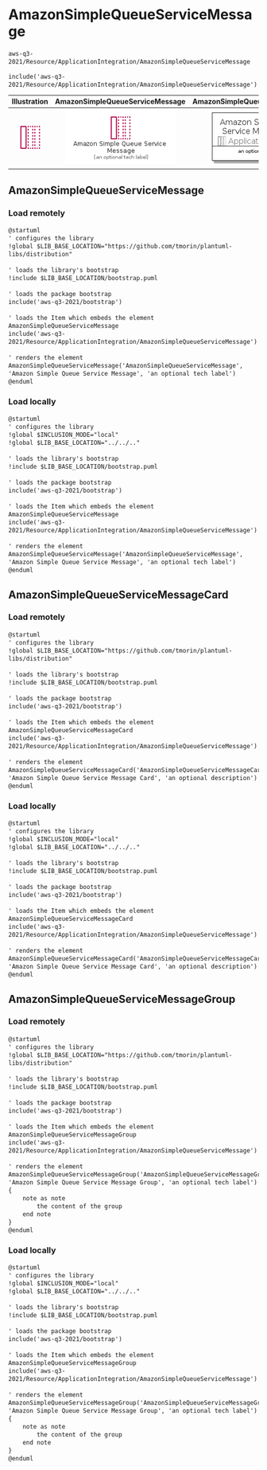 # AmazonSimpleQueueServiceMessage


```text
aws-q3-2021/Resource/ApplicationIntegration/AmazonSimpleQueueServiceMessage
```

```text
include('aws-q3-2021/Resource/ApplicationIntegration/AmazonSimpleQueueServiceMessage')
```



| Illustration | AmazonSimpleQueueServiceMessage | AmazonSimpleQueueServiceMessageCard | AmazonSimpleQueueServiceMessageGroup |
| :---: | :---: | :---: | :---: |
| ![illustration for Illustration](../../../aws-q3-2021/Resource/ApplicationIntegration/AmazonSimpleQueueServiceMessage.png) | ![illustration for AmazonSimpleQueueServiceMessage](../../../aws-q3-2021/Resource/ApplicationIntegration/AmazonSimpleQueueServiceMessage.Local.png) | ![illustration for AmazonSimpleQueueServiceMessageCard](../../../aws-q3-2021/Resource/ApplicationIntegration/AmazonSimpleQueueServiceMessageCard.Local.png) | ![illustration for AmazonSimpleQueueServiceMessageGroup](../../../aws-q3-2021/Resource/ApplicationIntegration/AmazonSimpleQueueServiceMessageGroup.Local.png) |




## AmazonSimpleQueueServiceMessage

### Load remotely
```plantuml
@startuml
' configures the library
!global $LIB_BASE_LOCATION="https://github.com/tmorin/plantuml-libs/distribution"

' loads the library's bootstrap
!include $LIB_BASE_LOCATION/bootstrap.puml

' loads the package bootstrap
include('aws-q3-2021/bootstrap')

' loads the Item which embeds the element AmazonSimpleQueueServiceMessage
include('aws-q3-2021/Resource/ApplicationIntegration/AmazonSimpleQueueServiceMessage')

' renders the element
AmazonSimpleQueueServiceMessage('AmazonSimpleQueueServiceMessage', 'Amazon Simple Queue Service Message', 'an optional tech label')
@enduml
```

### Load locally
```plantuml
@startuml
' configures the library
!global $INCLUSION_MODE="local"
!global $LIB_BASE_LOCATION="../../.."

' loads the library's bootstrap
!include $LIB_BASE_LOCATION/bootstrap.puml

' loads the package bootstrap
include('aws-q3-2021/bootstrap')

' loads the Item which embeds the element AmazonSimpleQueueServiceMessage
include('aws-q3-2021/Resource/ApplicationIntegration/AmazonSimpleQueueServiceMessage')

' renders the element
AmazonSimpleQueueServiceMessage('AmazonSimpleQueueServiceMessage', 'Amazon Simple Queue Service Message', 'an optional tech label')
@enduml
```

## AmazonSimpleQueueServiceMessageCard

### Load remotely
```plantuml
@startuml
' configures the library
!global $LIB_BASE_LOCATION="https://github.com/tmorin/plantuml-libs/distribution"

' loads the library's bootstrap
!include $LIB_BASE_LOCATION/bootstrap.puml

' loads the package bootstrap
include('aws-q3-2021/bootstrap')

' loads the Item which embeds the element AmazonSimpleQueueServiceMessageCard
include('aws-q3-2021/Resource/ApplicationIntegration/AmazonSimpleQueueServiceMessage')

' renders the element
AmazonSimpleQueueServiceMessageCard('AmazonSimpleQueueServiceMessageCard', 'Amazon Simple Queue Service Message Card', 'an optional description')
@enduml
```

### Load locally
```plantuml
@startuml
' configures the library
!global $INCLUSION_MODE="local"
!global $LIB_BASE_LOCATION="../../.."

' loads the library's bootstrap
!include $LIB_BASE_LOCATION/bootstrap.puml

' loads the package bootstrap
include('aws-q3-2021/bootstrap')

' loads the Item which embeds the element AmazonSimpleQueueServiceMessageCard
include('aws-q3-2021/Resource/ApplicationIntegration/AmazonSimpleQueueServiceMessage')

' renders the element
AmazonSimpleQueueServiceMessageCard('AmazonSimpleQueueServiceMessageCard', 'Amazon Simple Queue Service Message Card', 'an optional description')
@enduml
```

## AmazonSimpleQueueServiceMessageGroup

### Load remotely
```plantuml
@startuml
' configures the library
!global $LIB_BASE_LOCATION="https://github.com/tmorin/plantuml-libs/distribution"

' loads the library's bootstrap
!include $LIB_BASE_LOCATION/bootstrap.puml

' loads the package bootstrap
include('aws-q3-2021/bootstrap')

' loads the Item which embeds the element AmazonSimpleQueueServiceMessageGroup
include('aws-q3-2021/Resource/ApplicationIntegration/AmazonSimpleQueueServiceMessage')

' renders the element
AmazonSimpleQueueServiceMessageGroup('AmazonSimpleQueueServiceMessageGroup', 'Amazon Simple Queue Service Message Group', 'an optional tech label') {
    note as note
        the content of the group
    end note
}
@enduml
```

### Load locally
```plantuml
@startuml
' configures the library
!global $INCLUSION_MODE="local"
!global $LIB_BASE_LOCATION="../../.."

' loads the library's bootstrap
!include $LIB_BASE_LOCATION/bootstrap.puml

' loads the package bootstrap
include('aws-q3-2021/bootstrap')

' loads the Item which embeds the element AmazonSimpleQueueServiceMessageGroup
include('aws-q3-2021/Resource/ApplicationIntegration/AmazonSimpleQueueServiceMessage')

' renders the element
AmazonSimpleQueueServiceMessageGroup('AmazonSimpleQueueServiceMessageGroup', 'Amazon Simple Queue Service Message Group', 'an optional tech label') {
    note as note
        the content of the group
    end note
}
@enduml
```

